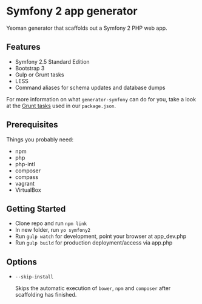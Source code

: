 # Symfony 2 app generator

Yeoman generator that scaffolds out a Symfony 2 PHP web app.

## Features

* Symfony 2.5 Standard Edition
* Bootstrap 3
* Gulp or Grunt tasks
* LESS
* Command aliases for schema updates and database dumps

For more information on what `generator-symfony` can do for you, take a look at the [Grunt tasks](https://github.com/evolution7/generator-symfony/blob/master/app/templates/_package.json) used in our `package.json`.

## Prerequisites

Things you probably need:

- npm
- php
- php-intl
- composer
- compass
- vagrant
- VirtualBox

## Getting Started

- Clone repo and run `npm link`
- In new folder, run `yo symfony2`
- Run `gulp watch` for development, point your browser at app_dev.php
- Run `gulp build` for production deployment/access via app.php

## Options

* `--skip-install`

  Skips the automatic execution of `bower`, `npm` and `composer` after scaffolding has finished.
